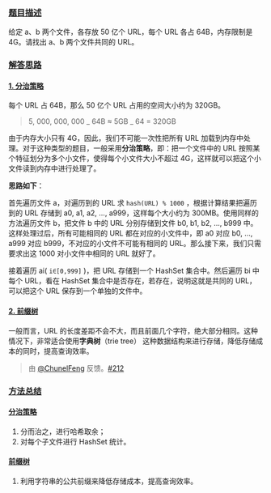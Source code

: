 ### [题目描述](https://doocs.github.io/advanced-java/#/docs/big-data/find-common-urls?id=题目描述)

给定 a、b 两个文件，各存放 50 亿个 URL，每个 URL 各占 64B，内存限制是 4G。请找出 a、b 两个文件共同的 URL。

### [解答思路](https://doocs.github.io/advanced-java/#/docs/big-data/find-common-urls?id=解答思路)

#### [1. 分治策略](https://doocs.github.io/advanced-java/#/docs/big-data/find-common-urls?id=_1-分治策略)

每个 URL 占 64B，那么 50 亿个 URL 占用的空间大小约为 320GB。

> 5, 000, 000, 000 _ 64B ≈ 5GB _ 64 = 320GB

由于内存大小只有 4G，因此，我们不可能一次性把所有 URL 加载到内存中处理。对于这种类型的题目，一般采用**分治策略**，即：把一个文件中的 URL 按照某个特征划分为多个小文件，使得每个小文件大小不超过 4G，这样就可以把这个小文件读到内存中进行处理了。

**思路如下**：

首先遍历文件 a，对遍历到的 URL 求 `hash(URL) % 1000` ，根据计算结果把遍历到的 URL 存储到 a0, a1, a2, ..., a999，这样每个大小约为 300MB。使用同样的方法遍历文件 b，把文件 b 中的 URL 分别存储到文件 b0, b1, b2, ..., b999 中。这样处理过后，所有可能相同的 URL 都在对应的小文件中，即 a0 对应 b0, ..., a999 对应 b999，不对应的小文件不可能有相同的 URL。那么接下来，我们只需要求出这 1000 对小文件中相同的 URL 就好了。

接着遍历 ai( `i∈[0,999]` )，把 URL 存储到一个 HashSet 集合中。然后遍历 bi 中每个 URL，看在 HashSet 集合中是否存在，若存在，说明这就是共同的 URL，可以把这个 URL 保存到一个单独的文件中。

#### [2. 前缀树](https://doocs.github.io/advanced-java/#/docs/big-data/find-common-urls?id=_2-前缀树)

一般而言，URL 的长度差距不会不大，而且前面几个字符，绝大部分相同。这种情况下，非常适合使用**字典树**（trie tree） 这种数据结构来进行存储，降低存储成本的同时，提高查询效率。

> 由 [@ChunelFeng](https://github.com/ChunelFeng) 反馈。[#212](https://github.com/doocs/advanced-java/issues/212)

### [方法总结](https://doocs.github.io/advanced-java/#/docs/big-data/find-common-urls?id=方法总结)

#### [分治策略](https://doocs.github.io/advanced-java/#/docs/big-data/find-common-urls?id=分治策略)

1. 分而治之，进行哈希取余；
2. 对每个子文件进行 HashSet 统计。

#### [前缀树](https://doocs.github.io/advanced-java/#/docs/big-data/find-common-urls?id=前缀树)

1. 利用字符串的公共前缀来降低存储成本，提高查询效率。



